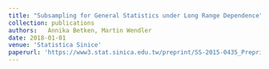 ```yaml
---
title: "Subsampling for General Statistics under Long Range Dependence"
collection: publications
authors:   Annika Betken, Martin Wendler
date: 2018-01-01
venue: 'Statistica Sinice'
paperurl: 'https://www3.stat.sinica.edu.tw/preprint/SS-2015-0435_Preprint.pdf'
---
```

